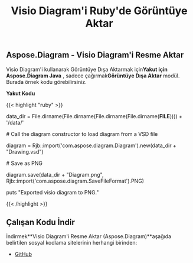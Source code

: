 ﻿---
title: Visio Diagram'i Ruby'de Görüntüye Aktar
type: docs
weight: 30
url: /tr/java/export-visio-diagram-to-image-in-ruby/
---
## **Aspose.Diagram - Visio Diagram'i Resme Aktar**
 Visio Diagram'i kullanarak Görüntüye Dışa Aktarmak için**Yakut için Aspose.Diagram Java** , sadece çağırmak**Görüntüye Dışa Aktar** modül. Burada örnek kodu görebilirsiniz.

**Yakut Kodu**

{{< highlight "ruby" >}}

 data_dir = File.dirname(File.dirname(File.dirname(File.dirname(__FILE__)))) + '/data/'

\# Call the diagram constructor to load diagram from a VSD file

diagram = Rjb::import('com.aspose.diagram.Diagram').new(data_dir + "Drawing.vsd")

\# Save as PNG

diagram.save(data_dir + "Diagram.png", Rjb::import('com.aspose.diagram.SaveFileFormat').PNG)

puts "Exported visio diagram to PNG."

{{< /highlight >}}
## **Çalışan Kodu İndir**
 İndirmek**Visio Diagram'i Resme Aktar (Aspose.Diagram)**aşağıda belirtilen sosyal kodlama sitelerinin herhangi birinden:

- [GitHub](https://github.com/asposediagram/Aspose.Diagram-for-Java/blob/master/Plugins/Aspose_Diagram_Java_for_Ruby/lib/asposediagramjava/Export/exporttoimage.rb)
